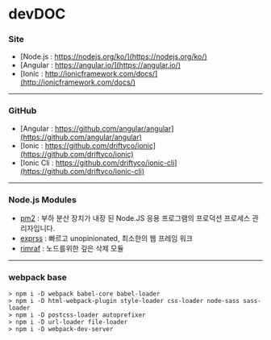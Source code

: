 # devDOC

### Site

- [Node.js : https://nodejs.org/ko/](https://nodejs.org/ko/)
- [Angular : https://angular.io/](https://angular.io/)
- [Ionic : http://ionicframework.com/docs/](http://ionicframework.com/docs/)

---

### GitHub

- [Angular : https://github.com/angular/angular](https://github.com/angular/angular)
- [Ionic : https://github.com/driftyco/ionic](https://github.com/driftyco/ionic)
- [Ionic Cli : https://github.com/driftyco/ionic-cli](https://github.com/driftyco/ionic-cli)

---

### Node.js Modules

- [pm2](https://www.npmjs.com/package/pm2) : 부하 분산 장치가 내장 된 Node.JS 응용 프로그램의 프로덕션 프로세스 관리자입니다.
- [exprss](https://www.npmjs.com/package/express) : 빠르고 unopinionated, 최소한의 웹 프레임 워크
- [rimraf](https://www.npmjs.com/package/rimraf) : 노드를위한 깊은 삭제 모듈

---

### webpack base

```
> npm i -D webpack babel-core babel-loader
> npm i -D html-webpack-plugin style-loader css-loader node-sass sass-loader
> npm i -D postcss-loader autoprefixer
> npm i -D url-loader file-loader
> npm i -D webpack-dev-server
```


